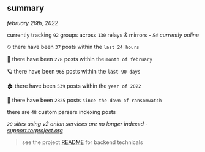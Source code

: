 
## summary
_february 26th, 2022_

currently tracking `92` groups across `130` relays & mirrors - _`54` currently online_

⏲ there have been `37` posts within the `last 24 hours`

🦈 there have been `278` posts within the `month of february`

🪐 there have been `965` posts within the `last 90 days`

🏚 there have been `539` posts within the `year of 2022`

🦕 there have been `2825` posts `since the dawn of ransomwatch`

there are `48` custom parsers indexing posts

_`20` sites using v2 onion services are no longer indexed - [support.torproject.org](https://support.torproject.org/onionservices/v2-deprecation/)_

> see the project [README](https://github.com/thetanz/ransomwatch#ransomwatch--) for backend technicals
